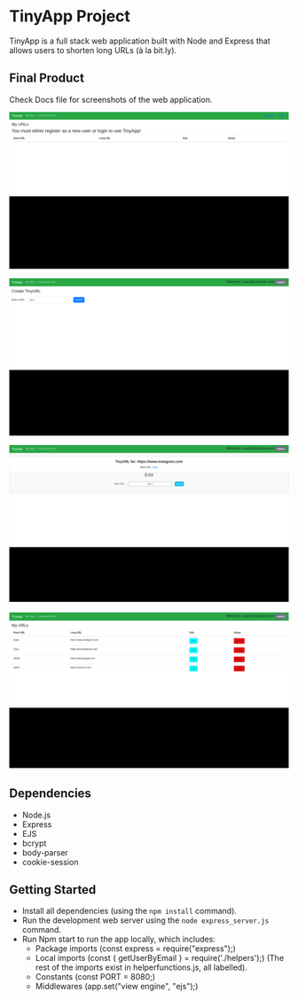 # TinyApp Project

TinyApp is a full stack web application built with Node and Express that allows users to shorten long URLs (à la bit.ly).

## Final Product
Check Docs file for screenshots of the web application.

!["Urls page before login"](https://github.com/Gordonamaka/tinyapp/blob/master/docs/urls-page-before-login.png?raw=true)

!["Urls creation page"](https://github.com/Gordonamaka/tinyapp/blob/master/docs/create-tinyURL-page.png?raw=true)

!["Urls edit page"](https://github.com/Gordonamaka/tinyapp/blob/master/docs/short-url-edit-page.png?raw=true)

!["Urls page after login with newly created urls"](https://github.com/Gordonamaka/tinyapp/blob/master/docs/urls-page-with-new-short-urls.png?raw=true)

## Dependencies

- Node.js
- Express
- EJS
- bcrypt
- body-parser
- cookie-session

## Getting Started

- Install all dependencies (using the `npm install` command).
- Run the development web server using the `node express_server.js` command.
- Run Npm start to run the app locally, which includes:
  - Package imports (const express = require("express");)
  - Local imports (const { getUserByEmail } = require('./helpers');) (The rest of the imports exist in helperfunctions.js, all labelled). 
  - Constants (const PORT = 8080;)
  - Middlewares (app.set("view engine", "ejs");)

